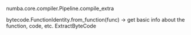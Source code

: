 
numba.core.compiler.Pipeline.compile_extra

bytecode.FunctionIdentity.from_function(func) -> get basic info about the function, code, etc.
ExtractByteCode


